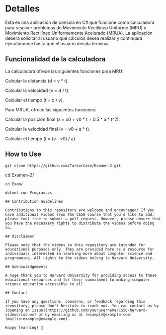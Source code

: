 # Detalles

Esta es una aplicación de consola en C# que funcione como calculadora para resolver problemas de Movimiento Rectilíneo Uniforme (MRU) y Movimiento Rectilíneo Uniformemente Acelerado (MRUA). La aplicación deberá solicitar al usuario qué cálculos desea realizar y continuará ejecutándose hasta que el usuario decida terminar. 

## Funcionalidad de la calculadora

La calculadora ofrece las siguientes funciones para MRU: 

Calcular la distancia (d = v * t). 

Calcular la velocidad (v = d / t). 

Calcular el tiempo (t = d / v). 

Para MRUA, ofrece las siguientes funciones: 

Calcular la posición final (x = x0 + v0 * t + 0.5 * a * t^2). 

Calcular la velocidad final (v = v0 + a * t). 

Calcular el tiempo (t = (v - v0) / a). 

## How to Use
```
git clone https://github.com/TarsorCase/Examen-2.git
```
cd Examen-2/
```
cd Exam/
```
```
dotnet run Program.cs
```
```
## Contribution Guidelines

Contributions to this repository are welcome and encouraged! If you have additional videos from the CS50 course that you'd like to add, please feel free to submit a pull request. However, please ensure that you have the necessary rights to distribute the videos before doing so.

## Disclaimer

Please note that the videos in this repository are intended for educational purposes only. They are provided here as a resource for individuals interested in learning more about computer science and programming. All rights to the videos belong to Harvard University.

## Acknowledgements

A huge thank you to Harvard University for providing access to these educational resources and for their commitment to making computer science education accessible to all.

## Contact

If you have any questions, concerns, or feedback regarding this repository, please don't hesitate to reach out. You can contact us by [opening an issue](https://github.com/yourusername/CS50-harvard-videos/issues) or by emailing us at [example@example.com](mailto:example@example.com).

Happy learning! 🚀
